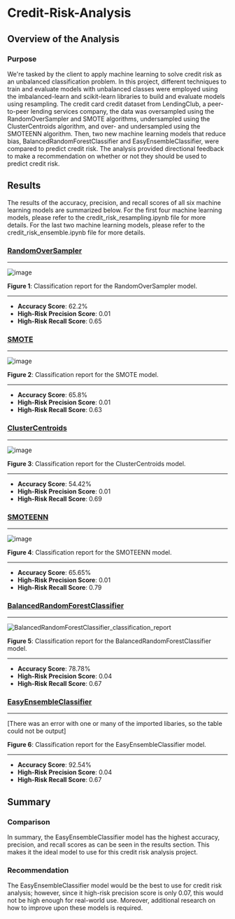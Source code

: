 # Credit-Risk-Analysis
## Overview of the Analysis
### Purpose
We're tasked by the client to apply machine learning to solve credit risk as an unbalanced classification problem. In this project, different techniques to train and evaluate models with unbalanced classes were employed using the imbalanced-learn and scikit-learn libraries to build and evaluate models using resampling. The credit card credit dataset from LendingClub, a peer-to-peer lending services company, the data was oversampled using the RandomOverSampler and SMOTE algorithms, undersampled using the ClusterCentroids algorithm, and over- and undersampled using the SMOTEENN algorithm. Then, two new machine learning models that reduce bias, BalancedRandomForestClassifier and EasyEnsembleClassifier, were compared to predict credit risk. The analysis provided directional feedback to make a recommendation on whether or not they should be used to predict credit risk.

## Results
The results of the accuracy, precision, and recall scores of all six machine learning models are summarized below. For the first four machine learning models, please refer to the credit_risk_resampling.ipynb file for more details. For the last two machine learning models, please refer to the credit_risk_ensemble.ipynb file for more details.

### [RandomOverSampler](https://imbalanced-learn.org/stable/references/generated/imblearn.over_sampling.RandomOverSampler.html)
_____

![image](https://user-images.githubusercontent.com/107658895/194735894-408346a8-aa8a-4339-b823-a9e37c7aabfb.png)

**Figure 1**: Classification report for the RandomOverSampler model.
_____

* **Accuracy Score**: 62.2%
* **High-Risk Precision Score**: 0.01
* **High-Risk Recall Score**: 0.65

### [SMOTE](https://imbalanced-learn.org/stable/references/generated/imblearn.over_sampling.SMOTE.html)
_____

![image](https://user-images.githubusercontent.com/107658895/194735985-12b197ac-d445-44cd-ac34-6697bc762042.png)

**Figure 2**: Classification report for the SMOTE model.
_____

* **Accuracy Score**: 65.8%
* **High-Risk Precision Score**: 0.01
* **High-Risk Recall Score**: 0.63

### [ClusterCentroids](https://imbalanced-learn.org/stable/references/generated/imblearn.under_sampling.ClusterCentroids.html)
_____

![image](https://user-images.githubusercontent.com/107658895/194736178-b0298b82-fc57-4f04-8abd-1947228bbcc3.png)

**Figure 3**: Classification report for the ClusterCentroids model.
_____

* **Accuracy Score**: 54.42%
* **High-Risk Precision Score**: 0.01
* **High-Risk Recall Score**: 0.69

### [SMOTEENN](https://imbalanced-learn.org/stable/references/generated/imblearn.combine.SMOTEENN.html)
_____

![image](https://user-images.githubusercontent.com/107658895/194736095-47cb3bcf-ee31-4538-8bb4-6cc05d4a9410.png)

**Figure 4**: Classification report for the SMOTEENN model.
_____

* **Accuracy Score**: 65.65%
* **High-Risk Precision Score**: 0.01
* **High-Risk Recall Score**: 0.79

### [BalancedRandomForestClassifier](https://imbalanced-learn.org/stable/references/generated/imblearn.ensemble.BalancedRandomForestClassifier.html)
_____

![BalancedRandomForestClassifier_classification_report](https://user-images.githubusercontent.com/80941606/194734077-32092578-5448-4a1d-b13d-0249227634a7.png)

**Figure 5**: Classification report for the BalancedRandomForestClassifier model.
_____

* **Accuracy Score**: 78.78%
* **High-Risk Precision Score**: 0.04
* **High-Risk Recall Score**: 0.67

### [EasyEnsembleClassifier](https://imbalanced-learn.org/stable/references/generated/imblearn.ensemble.EasyEnsembleClassifier.html)
_____

[There was an error with one or many of the imported libaries, so the table could not be output]

**Figure 6**: Classification report for the EasyEnsembleClassifier model.
_____

* **Accuracy Score**: 92.54%
* **High-Risk Precision Score**: 0.04
* **High-Risk Recall Score**: 0.67

## Summary
### Comparison
In summary, the EasyEnsembleClassifier model has the highest accuracy, precision, and recall scores as can be seen in the results section. This makes it the ideal model to use for this credit risk analysis project.

### Recommendation
The EasyEnsembleClassifier model would be the best to use for credit risk analysis; however, since it high-risk precision score is only 0.07, this would not be high enough for real-world use. Moreover, additional research on how to improve upon these models is required.
